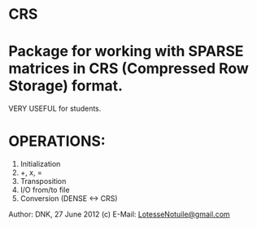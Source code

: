 CRS
===

Package for working with 
SPARSE matrices in CRS (Compressed Row Storage) format. 
===
VERY USEFUL for students.

OPERATIONS:
===

1) Initialization 
2) +, x, =
3) Transposition
4) I/O from/to file
5) Conversion (DENSE <-> CRS)

Author:  DNK, 27 June 2012 (c) 
E-Mail:   LotesseNotuile@gmail.com